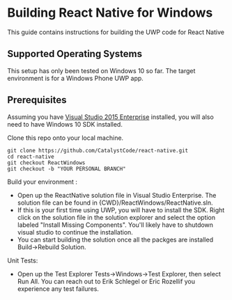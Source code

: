# Building React Native for Windows

This guide contains instructions for building the UWP code for React Native

## Supported Operating Systems

This setup has only been tested on Windows 10 so far. The target environment is for a Windows Phone UWP app.  

## Prerequisites

Assuming you have [Visual Studio 2015 Enterprise](\\products\PUBLIC\Products\Developers) installed, you will also need to have Windows 10 SDK installed. 

Clone this repo onto your local machine.
```
git clone https://github.com/CatalystCode/react-native.git
cd react-native
git checkout ReactWindows
git checkout -b "YOUR PERSONAL BRANCH"
```

Build your environment :

- Open up the ReactNative solution file in Visual Studio Enterprise. The solution file can be found in {CWD}/ReactWindows/ReactNative.sln.
- If this is your first time using UWP, you will have to install the SDK. Right click on the solution file in the solution explorer and select the option labeled "Install Missing Components". You'll likely have to shutdown visual studio to continue the installation.
- You can start building the solution once all the packges are installed Build->Rebuild Solution. 

Unit Tests:

- Open up the Test Explorer Tests->Windows->Test Explorer, then select Run All. You can reach out to Erik Schlegel or Eric Rozellif you experience any test failures. 

